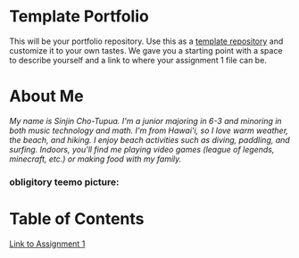# Template Portfolio
This will be your portfolio repository. Use this as a [template repository](https://docs.github.com/en/repositories/creating-and-managing-repositories/creating-a-template-repository) and customize it to your own tastes. We gave you a starting point with a space to describe yourself and a link to where your assignment 1 file can be.

# About Me
*My name is Sinjin Cho-Tupua. I'm a junior majoring in 6-3 and minoring in both music technology and math. I'm from Hawai'i, so I love warm weather, the beach, and hiking. I enjoy beach activities such as diving, paddling, and surfing. Indoors, you'll find me playing video games (league of legends, minecraft, etc.) or making food with my family.*

### obligitory teemo picture:

[](https://media.sketchfab.com/models/0605ac1c28a54ee78be35f314c99e5ec/thumbnails/c548828645254854890c139106998648/0fed43bc7af146ce970596043e07c2b5.jpeg)


# Table of Contents
[Link to Assignment 1](assignments/assignment1.md)
